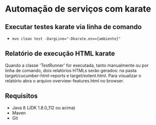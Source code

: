 # Automação de serviços com karate

## Executar testes karate via linha de comando
- `mvn clean test -DargLine="-Dkarate.env={ambiente}"`

## Relatório de execução HTML karate
Quando a classe 'TestRunner' for executada, tanto manualmente ou por linha de comando, dois relatórios HTMLs serão gerados: na pasta target/cucumber-html-reports e target/extent.html. 
Para visualizar o relatório abra o arquivo overview-features.html no browser.

## Requisitos
- Java 8 (JDK 1.8.0_112 ou acima)
- Maven
- Git
